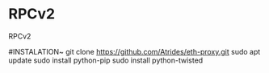 # RPCv2
RPCv2




#INSTALATION~
git clone https://github.com/Atrides/eth-proxy.git
sudo apt update
sudo install python-pip
sudo install python-twisted
